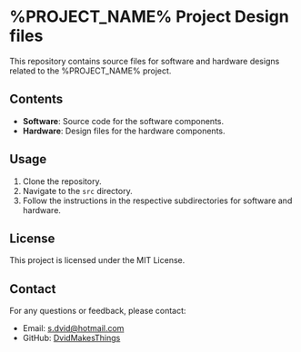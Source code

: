 # %PROJECT_NAME% Project Design files

This repository contains source files for software and hardware designs related to the %PROJECT_NAME% project.

## Contents

- **Software**: Source code for the software components.
- **Hardware**: Design files for the hardware components.

## Usage

1. Clone the repository.
2. Navigate to the `src` directory.
3. Follow the instructions in the respective subdirectories for software and hardware.

## License
This project is licensed under the MIT License.

## Contact
For any questions or feedback, please contact:
- Email: [s.dvid@hotmail.com](mailto:s.dvid@hotmail.com)
- GitHub: [DvidMakesThings](https://github.com/DvidMakesThings)